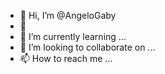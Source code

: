 - 👋 Hi, I’m @AngeloGaby
- 👀 
- 🌱 I’m currently learning ...
- 💞️ I’m looking to collaborate on ...
- 📫 How to reach me ...

<!---
AngeloGaby/AngeloGaby is a ✨ special ✨ repository because its `README.md` (this file) appears on your GitHub profile.
You can click the Preview link to take a look at your changes.
--->
